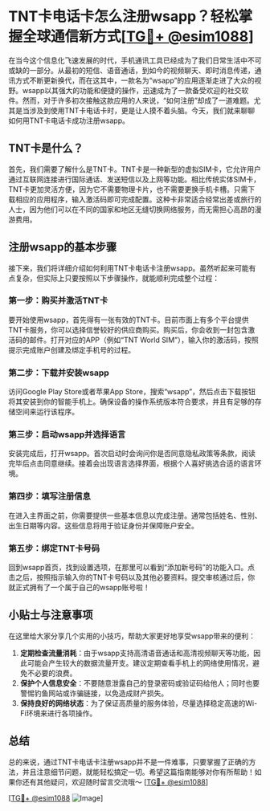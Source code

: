 # TNT卡电话卡怎么注册wsapp？轻松掌握全球通信新方式[[TG💪+ @esim1088](https://t.me/s/esim1088)]

在当今这个信息化飞速发展的时代，手机通讯工具已经成为了我们日常生活中不可或缺的一部分。从最初的短信、语音通话，到如今的视频聊天、即时消息传递，通讯方式不断更新换代，而在这其中，一款名为“wsapp”的应用逐渐走进了大众的视野。wsapp以其强大的功能和便捷的操作，迅速成为了一款备受欢迎的社交软件。然而，对于许多初次接触这款应用的人来说，“如何注册”却成了一道难题。尤其是当涉及到使用TNT卡电话卡时，更是让人摸不着头脑。今天，我们就来聊聊如何用TNT卡电话卡成功注册wsapp。

## TNT卡是什么？

首先，我们需要了解什么是TNT卡。TNT卡是一种新型的虚拟SIM卡，它允许用户通过互联网连接进行国际通话、发送短信以及上网等功能。相比传统实体SIM卡，TNT卡更加灵活方便，因为它不需要物理卡片，也不需要更换手机卡槽。只需下载相应的应用程序，输入激活码即可完成配置。这种卡非常适合经常出差或旅行的人士，因为他们可以在不同的国家和地区无缝切换网络服务，而无需担心高昂的漫游费用。

## 注册wsapp的基本步骤

接下来，我们将详细介绍如何利用TNT卡电话卡注册wsapp。虽然听起来可能有点复杂，但实际上只要按照以下步骤操作，就能顺利完成整个过程：

### 第一步：购买并激活TNT卡

要开始使用wsapp，首先得有一张有效的TNT卡。目前市面上有多个平台提供TNT卡服务，你可以选择信誉较好的供应商购买。购买后，你会收到一封包含激活码的邮件。打开对应的APP（例如“TNT World SIM”），输入你的激活码，按照提示完成账户创建及绑定手机号的过程。

### 第二步：下载并安装wsapp

访问Google Play Store或者苹果App Store，搜索“wsapp”，然后点击下载按钮将其安装到你的智能手机上。确保设备的操作系统版本符合要求，并且有足够的存储空间来运行该程序。

### 第三步：启动wsapp并选择语言

安装完成后，打开wsapp。首次启动时会询问你是否同意隐私政策等条款，阅读完毕后点击同意继续。接着会出现语言选择界面，根据个人喜好挑选合适的语言环境。

### 第四步：填写注册信息

在进入主界面之前，你需要提供一些基本信息以完成注册。通常包括姓名、性别、出生日期等内容。这些信息将用于验证身份并保障账户安全。

### 第五步：绑定TNT卡号码

回到wsapp首页，找到设置选项，在那里可以看到“添加新号码”的功能入口。点击之后，按照指示输入你的TNT卡号码以及其他必要资料。提交审核通过后，你就正式拥有了一个属于自己的wsapp账号啦！

## 小贴士与注意事项

在这里给大家分享几个实用的小技巧，帮助大家更好地享受wsapp带来的便利：

1. **定期检查流量消耗**：由于wsapp支持高清语音通话和高清视频聊天等功能，因此可能会产生较大的数据流量开支。建议定期查看手机上的网络使用情况，避免不必要的浪费。
2. **保护个人信息安全**：不要随意泄露自己的登录密码或验证码给他人；同时也要警惕钓鱼网站或诈骗链接，以免造成财产损失。
3. **保持良好的网络状态**：为了保证高质量的服务体验，尽量选择稳定高速的Wi-Fi环境来进行各项操作。

## 总结

总的来说，通过TNT卡电话卡注册wsapp并不是一件难事，只要掌握了正确的方法，并且注意细节问题，就能轻松搞定一切。希望这篇指南能够对你有所帮助！如果你还有其他疑问，欢迎随时留言交流哦～ [[TG💪+ @esim1088](https://t.me/s/esim1088)]

[[TG💪+ @esim1088](https://t.me/s/esim1088) ![Image](https://i.postimg.cc/4NQfJmqS/Snipaste-2025-05-13-00-14-12.png)]